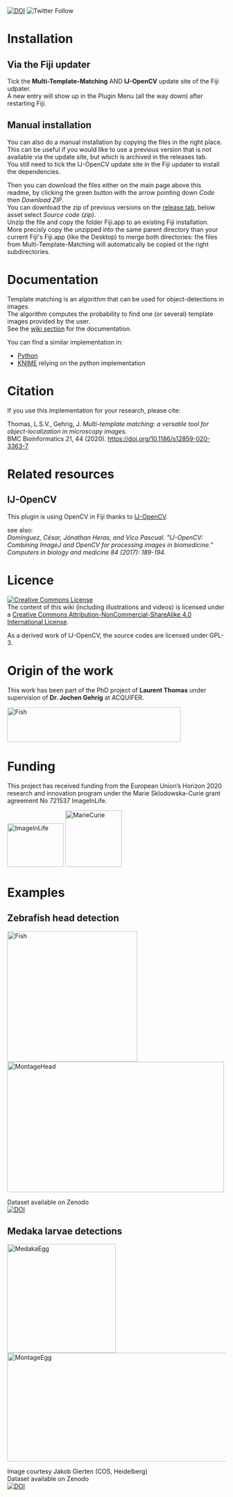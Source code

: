 [![DOI](https://zenodo.org/badge/DOI/10.1186/s12859-020-3363-7.svg)](https://doi.org/10.1186/s12859-020-3363-7)
![Twitter Follow](https://img.shields.io/twitter/follow/LauLauThom?style=social)

# Installation

## Via the Fiji updater
Tick the __Multi-Template-Matching__ AND __IJ-OpenCV__ update site of the Fiji udpater.  
A new entry will show up in the Plugin Menu (all the way down) after restarting Fiji.

## Manual installation
You can also do a manual installation by copying the files in the right place.  
This can be useful if you would like to use a previous version that is not available via the update site, but which is archived in the releases tab.  
You still need to tick the IJ-OpenCV update site in the Fiji updater to install the dependencies.  

Then you can download the files either on the main page above this readme, by clicking the green button with the arrow pointing down *Code* then *Download ZIP*.  
You can download the zip of previous versions on the [release tab](https://github.com/multi-template-matching/MultiTemplateMatching-Fiji/releases), below asset select *Source code (zip)*.  
Unzip the file and copy the folder Fiji.app to an existing Fiji installation.  
More precisly copy the unzipped into the same parent directory than your current Fiji's Fiji.app (like the Desktop) to merge both directories: the files from Multi-Template-Matching will automatically be copied ot the right subdirectories.  

# Documentation
Template matching is an algorithm that can be used for object-detections in images.  
The algorithm computes the probability to find one (or several) template images provided by the user.  
See the [wiki section](https://github.com/multi-template-matching/MultiTemplateMatching-Fiji/wiki/) for the documentation.  

You can find a similar implementation in:
- [Python](https://github.com/multi-template-matching/MultiTemplateMatching-Python)
- [KNIME](https://github.com/multi-template-matching/MultipleTemplateMatching-KNIME) relying on the python implementation



# Citation
If you use this implementation for your research, please cite:
  
Thomas, L.S.V., Gehrig, J. _Multi-template matching: a versatile tool for object-localization in microscopy images._     
BMC Bioinformatics 21, 44 (2020). https://doi.org/10.1186/s12859-020-3363-7

# Related resources
## IJ-OpenCV
This plugin is using OpenCV in Fiji thanks to [IJ-OpenCV](https://github.com/joheras/IJ-OpenCV).

see also:  
_Domínguez, César, Jónathan Heras, and Vico Pascual. "IJ-OpenCV: Combining ImageJ and OpenCV for processing images in biomedicine." Computers in biology and medicine 84 (2017): 189-194._

   
# Licence
<a rel="license" href="http://creativecommons.org/licenses/by-nc-sa/4.0/"><img alt="Creative Commons License" style="border-width:0" src="https://i.creativecommons.org/l/by-nc-sa/4.0/88x31.png" /></a><br />The content of this wiki (including illustrations and videos) is licensed under a <a rel="license" href="http://creativecommons.org/licenses/by-nc-sa/4.0/">Creative Commons Attribution-NonCommercial-ShareAlike 4.0 International License</a>.

As a derived work of IJ-OpenCV, the source codes are licensed under GPL-3.

# Origin of the work
This work has been part of the PhD project of **Laurent Thomas** under supervision of **Dr. Jochen Gehrig** at ACQUIFER.   

<img src="https://github.com/multi-template-matching/MultiTemplateMatching-Fiji/blob/master/Images/Acquifer_Logo_60k_cmyk_300dpi.png" alt="Fish" width="400" height="80">     

# Funding
This project has received funding from the European Union’s Horizon 2020 research and innovation program under the Marie Sklodowska-Curie grant agreement No 721537 ImageInLife.  

<p float="left">
<img src="https://github.com/multi-template-matching/MultiTemplateMatching-Fiji/blob/master/Images/ImageInlife.png" alt="ImageInLife" width="130" height="100">
<img src="https://github.com/multi-template-matching/MultiTemplateMatching-Fiji/blob/master/Images/MarieCurie.jpg" alt="MarieCurie" width="130" height="130">
</p>


# Examples

## Zebrafish head detection
<img src="https://github.com/multi-template-matching/MultiTemplateMatching-Fiji/blob/master/Images/FishRoi.JPG" alt="Fish" width="300" height="300"> 
<img src="https://github.com/multi-template-matching/MultiTemplateMatching-Fiji/blob/master/Images/Montage_Head.png" alt="MontageHead" width="500" height="300">

Dataset available on Zenodo  
[![DOI](https://zenodo.org/badge/DOI/10.5281/zenodo.2650162.svg)](https://doi.org/10.5281/zenodo.2650162)


## Medaka larvae detections
<img src="https://github.com/multi-template-matching/MultiTemplateMatching-Fiji/blob/master/Images/EggDetected.png" alt="MedakaEgg" width="250" height="250">
<img src="https://github.com/multi-template-matching/MultiTemplateMatching-Fiji/blob/master/Images/MontageEgg.png" alt="MontageEgg" width="650" height="250">  

Image courtesy Jakob Gierten (COS, Heidelberg)  
Dataset available on Zenodo    
[![DOI](https://zenodo.org/badge/DOI/10.5281/zenodo.2650147.svg)](https://doi.org/10.5281/zenodo.2650147)
